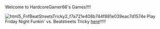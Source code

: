 Welcome to HardcoreGamer66's Games!!!!

![html5_FnfBeatStreetsTricky2_f7a721e408b744f881e039eac7d1574e](https://user-images.githubusercontent.com/119811205/216778077-db44976b-47a2-4adf-ba9e-5c0dfeb64b0d.png)
Play Friday Night Funkin' vs. Beatstreets Tricky [here](https://hardcoregamer66.github.io/Beatstreets-Tricky-V2-HTML5-port/)!!!!!
